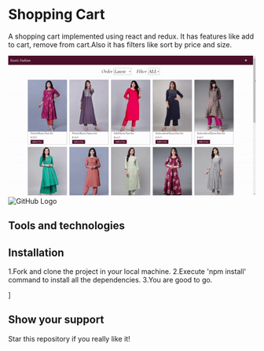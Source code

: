 # Shopping Cart

A shopping cart implemented using react and redux. It has features like add to cart, remove from cart.Also it has filters like sort by price and size.

![GitHub Logo](/demo.gif)
![GitHub Logo](/cart.gif)


## Tools and technologies






## Installation
1.Fork and clone the project in your local machine.
2.Execute 'npm install' command to install all the dependencies.
3.You are good to go.


]

## Show your support
Star this repository if you really like it!

